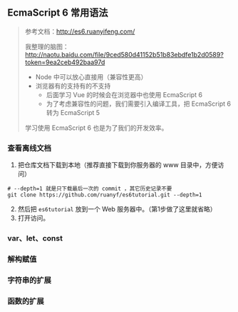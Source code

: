 ## EcmaScript 6 常用语法

> 参考文档：http://es6.ruanyifeng.com/
>
> 我整理的脑图：http://naotu.baidu.com/file/9ced580d41152b51b83ebdfe1b2d0589?token=9ea2ceb492baa97d
>
> - Node 中可以放心直接用（兼容性更高）
> - 浏览器有的支持有的不支持
>   - 后面学习 Vue 的时候会在浏览器中也使用 EcmaScript 6
>   - 为了考虑兼容性的问题，我们需要引入编译工具，把 EcmaScript 6 转为 EcmaScript 5
>
> 学习使用 EcmaScript 6 也是为了我们的开发效率。

### 查看离线文档

1. 把仓库文档下载到本地（推荐直接下载到你服务器的 www 目录中，方便访问）

```shell
# --depth=1 就是只下载最后一次的 commit ，其它历史记录不要
git clone https://github.com/ruanyf/es6tutorial.git --depth=1
```

2. 然后把 `es6tutorial` 放到一个 Web 服务器中。（第1步做了这里就省略）
3. 打开访问。

### var、let、const

### 解构赋值

### 字符串的扩展

### 函数的扩展
